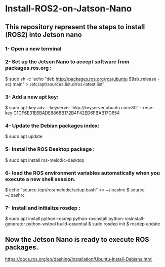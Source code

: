 # Install-ROS2-on-Jatson-Nano
## This repository represent the steps to install (ROS2) into Jetson nano


### 1- Open a new terminal

### 2- Set up the Jetson Nano to accept software from packages.ros.org :

$ sudo sh -c 'echo "deb http://packages.ros.org/ros/ubuntu $(lsb_release -sc) main" > /etc/apt/sources.list.d/ros-latest.list'

### 3- Add a new apt key:

$ sudo apt-key adv --keyserver 'hkp://keyserver.ubuntu.com:80' --recv-key C1CF6E31E6BADE8868B172B4F42ED6FBAB17C654

### 4- Update the Debian packages index:

$ sudo apt update

### 5- Install the ROS Desktop package :

$ sudo apt install ros-melodic-desktop

### 6- load the ROS environment variables automatically when you execute a new shell session.

$ echo "source /opt/ros/melodic/setup.bash" >> ~/.bashrc
$ source ~/.bashrc

### 7- Install and initialize rosdep :

$ sudo apt install python-rosdep python-rosinstall python-rosinstall-generator python-wstool build-essential
$ sudo rosdep init
$ rosdep update

## Now the Jetson Nano is ready to execute ROS packages.
https://docs.ros.org/en/dashing/Installation/Ubuntu-Install-Debians.html

